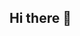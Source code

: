 ## Hi there 👋

<!--
**Husnain-Data-Anylist/Husnain-Data-Anylist** is a ✨ _special_ ✨ repository because its `README.md` (this file) appears on your GitHub profile.

Here are some ideas to get you started:

- 🔭 I’m currently working on ...Paython
- 🌱 I’m currently learning ...  Data Analyist
- 👯 I’m looking to collaborate on ... Artifical inteligence and Data Science
- 📫 How to reach me: ...  husnain.dataanalyist@gmail.com

-->
